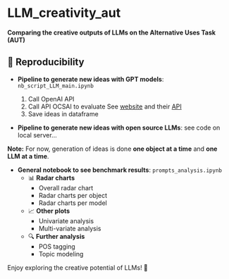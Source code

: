 # LLM_creativity_aut
**Comparing the creative outputs of LLMs on the Alternative Uses Task (AUT)**

## 🔁 Reproducibility

- **Pipeline to generate new ideas with GPT models**: `nb_script_LLM_main.ipynb`
  1. Call OpenAI API
  2. Call API OCSAI to evaluate
See [website](https://openscoring.du.edu/scoringllm) and their [API](https://openscoring.du.edu/docs)
  4. Save ideas in dataframe

- **Pipeline to generate new ideas with open source LLMs**: see code on local server...

**Note:** For now, generation of ideas is done **one object at a time** and **one LLM at a time**.

- **General notebook to see benchmark results**: `prompts_analysis.ipynb`
  - 📊 **Radar charts**
    - Overall radar chart
    - Radar charts per object
    - Radar charts per model
  - 📈 **Other plots**
    - Univariate analysis
    - Multi-variate analysis
  - 🔍 **Further analysis**
    - POS tagging
    - Topic modeling

Enjoy exploring the creative potential of LLMs! 🚀
